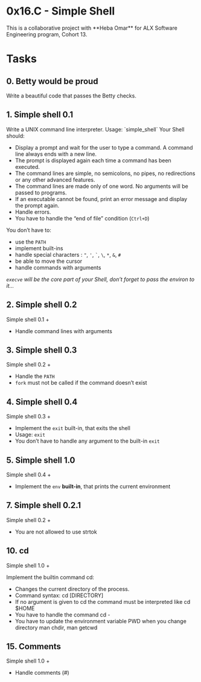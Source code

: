 <h1>0x16.C - Simple Shell</h1>
This is a collaborative project with **Heba Omar** for ALX Software Engineering program, Cohort 13.

<h1>Tasks</h1>

<h2>0. Betty would be proud</h2>
Write a beautiful code that passes the Betty checks.

<h2>1. Simple shell 0.1</h2>
Write a UNIX command line interpreter.
Usage:  `simple_shell`
Your Shell should:

-   Display a prompt and wait for the user to type a command. A command line always ends with a new line.
-   The prompt is displayed again each time a command has been executed.
-   The command lines are simple, no semicolons, no pipes, no redirections or any other advanced features.
-   The command lines are made only of one word. No arguments will be passed to programs.
-   If an executable cannot be found, print an error message and display the prompt again.
-   Handle errors.
-   You have to handle the “end of file” condition (`Ctrl+D`)

You don’t have to:

-   use the  `PATH`
-   implement built-ins
-   handle special characters :  `"`,  `'`,  `` ` ``,  `\`,  `*`,  `&`,  `#`
-   be able to move the cursor
-   handle commands with arguments

_`execve`  will be the core part of your Shell, don’t forget to pass the environ to it…_

<h2>2. Simple shell 0.2</h2>
Simple shell 0.1 +

-   Handle command lines with arguments

<h2>3. Simple shell 0.3</h2>
Simple shell 0.2 +

-   Handle the  `PATH`
-   `fork`  must not be called if the command doesn’t exist

<h2>4. Simple shell 0.4</h2>
Simple shell 0.3 +

-   Implement the  `exit`  built-in, that exits the shell
-   Usage:  `exit`
-   You don’t have to handle any argument to the built-in  `exit`

<h2>5. Simple shell 1.0</h2>
Simple shell 0.4 +

-   Implement the  `env`  **built-in**, that prints the current environment

<h2>7. Simple shell 0.2.1</h2>
Simple shell 0.2 +

-    You are not allowed to use strtok

<h2>10. cd</h2>
Simple shell 1.0 +

Implement the builtin command cd:

-    Changes the current directory of the process.
-    Command syntax: cd [DIRECTORY]
-    If no argument is given to cd the command must be interpreted like cd $HOME
-    You have to handle the command cd -
-    You have to update the environment variable PWD when you change directory
man chdir, man getcwd

<h2>15. Comments</h2>
Simple shell 1.0 +

-    Handle comments (#)
